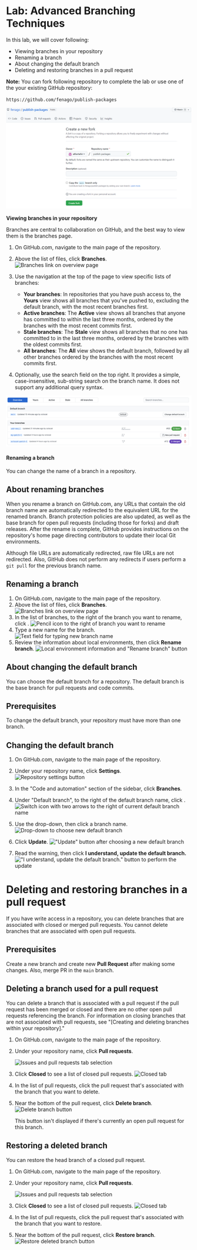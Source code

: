 Lab: Advanced Branching Techniques
===================================

In this lab, we will cover following:

- Viewing branches in your repository
- Renaming a branch
- About changing the default branch
- Deleting and restoring branches in a pull request

**Note:** You can fork following repository to complete the lab or use one of the your existing GitHub repository:

`https://github.com/fenago/publish-packages`

![](./images/5.png)


**Viewing branches in your repository**

Branches are central to collaboration on GitHub, and the best way to
view them is the branches page.

1.  On GitHub.com, navigate to the main page of the repository.

2.  Above the list of files, click **Branches**. ![Branches link on
    overview
    page](./images/branches-overview-link.png)

3.  Use the navigation at the top of the page to view specific lists of
    branches:

    -   **Your branches**: In repositories that you have push access to,
        the **Yours** view shows all branches that you've pushed to,
        excluding the default branch, with the most recent branches
        first.
    -   **Active branches**: The **Active** view shows all branches that
        anyone has committed to within the last three months, ordered by
        the branches with the most recent commits first.
    -   **Stale branches**: The **Stale** view shows all branches that
        no one has committed to in the last three months, ordered by the
        branches with the oldest commits first.
    -   **All branches**: The **All** view shows the default branch,
        followed by all other branches ordered by the branches with the
        most recent commits first.

4.  Optionally, use the search field on the top right. It provides a
    simple, case-insensitive, sub-string search on the branch name. It
    does not support any additional query syntax.

![](./images/branches-overview-atom.png)


#### Renaming a branch

You can change the name of a branch in a repository.


About renaming branches
-----------------------

When you rename a branch on GitHub.com, any URLs that contain the old
branch name are automatically redirected to the equivalent URL for the
renamed branch. Branch protection policies are also updated, as well as
the base branch for open pull requests (including those for forks) and
draft releases. After the rename is complete, GitHub provides
instructions on the repository\'s home page directing contributors to
update their local Git environments.

Although file URLs are automatically redirected, raw file URLs are not
redirected. Also, GitHub does not perform any redirects if users perform
a `git pull` for the previous branch name.


Renaming a branch
-----------------------------------------

1.  On GitHub.com, navigate to the main page of the repository.
2.  Above the list of files, click
    **Branches**. ![Branches link on overview
    page](./images/branches-overview-link.png)
3.  In the list of branches, to the right of the branch you want to
    rename, click
    . ![Pencil icon to the right of branch you want to
    rename](./images/branch-rename-edit.png)
4.  Type a new name for the branch. ![Text field for typing new branch
    name](./images/branch-rename-type.png)
5.  Review the information about local environments, then click **Rename
    branch**. ![Local environment information and \"Rename branch\"
    button](./images/branch-rename-rename.png)


About changing the default branch
----------------------------------

You can choose the default branch for a repository. The default branch
is the base branch for pull requests and code commits.


Prerequisites
-------------------------------------------

To change the default branch, your repository must have more than one
branch.

Changing the default branch
-----------------------------------------------------------------------

1.  On GitHub.com, navigate to the main page of the repository.

2.  Under your repository name, click **Settings**. ![Repository
    settings
    button](./images/repo-actions-settings.png)

3.  In the \"Code and automation\" section of the sidebar, click
    **Branches**.

4.  Under \"Default branch\", to the right of the default branch name,
    click . ![Switch icon with two arrows to the right of current
    default branch
    name](./images/repository-options-defaultbranch-change.png)

5.  Use the drop-down, then click a branch name. ![Drop-down to choose
    new default
    branch](./images/repository-options-defaultbranch-drop-down.png)

6.  Click **Update**. ![\"Update\" button after choosing a new default
    branch](./images/repository-options-defaultbranch-update.png)

7.  Read the warning, then click **I understand, update the default
    branch.** ![\"I understand, update the default branch.\" button to
    perform the
    update](./images/repository-options-defaultbranch-i-understand.png)





Deleting and restoring branches in a pull request
=================================================


If you have write access in a repository, you can delete branches that
are associated with closed or merged pull requests. You cannot delete
branches that are associated with open pull requests.


Prerequisites
---------------

Create a new branch and create new **Pull Request** after making some changes. Also, merge PR in the `main` branch.


Deleting a branch used for a pull request
-------------------------------------------------------------------------------------------------------------------------

You can delete a branch that is associated with a pull request if the
pull request has been merged or closed and there are no other open pull
requests referencing the branch. For information on closing branches
that are not associated with pull requests, see \"[Creating and deleting
branches within your
repository].\"

1.  On GitHub.com, navigate to the main page of the repository.

2.  Under your repository name, click **Pull requests**.

    ![Issues and pull requests tab
    selection](./images/repo-tabs-pull-requests.png)

3.  Click **Closed** to see a list of closed pull requests. ![Closed
    tab](./images/branches-closed.png)

4.  In the list of pull requests, click the pull request that\'s
    associated with the branch that you want to delete.

5.  Near the bottom of the pull request, click **Delete branch**.
    ![Delete branch
    button](./images/delete_branch_button.png)

    This button isn\'t displayed if there\'s currently an open pull
    request for this branch.

Restoring a deleted branch
-------------------------------------------------------------------------------------------

You can restore the head branch of a closed pull request.

1.  On GitHub.com, navigate to the main page of the repository.

2.  Under your repository name, click **Pull requests**.

    ![Issues and pull requests tab
    selection](./images/repo-tabs-pull-requests.png)

3.  Click **Closed** to see a list of closed pull requests. ![Closed
    tab](./images/branches-closed.png)

4.  In the list of pull requests, click the pull request that\'s
    associated with the branch that you want to restore.

5.  Near the bottom of the pull request, click **Restore branch**.
    ![Restore deleted branch
    button](./images/branches-restore-deleted.png)


